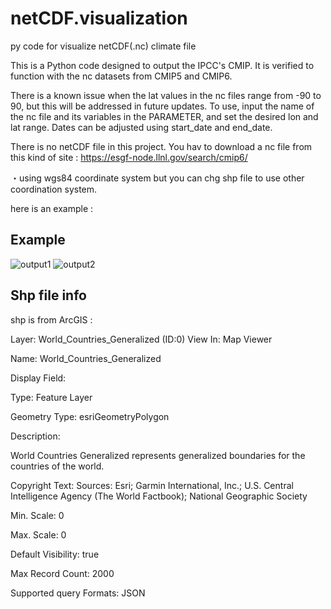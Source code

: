 # netCDF.visualization
py code for visualize netCDF(.nc) climate file


This is a Python code designed to output the IPCC's CMIP. It is verified to function
with the nc datasets from CMIP5 and CMIP6. 

There is a known issue when the lat values in the nc files range from -90 to 90, but this will be addressed in future updates.
To use, input the name of the nc file and its variables in the PARAMETER, and set the desired lon and lat range. Dates can be adjusted using start_date and end_date.


There is no netCDF file in this project. You hav to download a nc file from this kind of site : https://esgf-node.llnl.gov/search/cmip6/

・using wgs84 coordinate system but you can chg shp file to use other coordination system.

here is an example : 

## Example 

![output1](https://github.com/refiaa/netCDF.visualization/assets/112306763/0950bb13-9d5d-4003-bfa2-5562b1f69afd)
![output2](https://github.com/refiaa/netCDF.visualization/assets/112306763/785ac5da-91c7-403c-81c8-77a851c8a344)


## Shp file info 

shp is from ArcGIS :

Layer: World_Countries_Generalized (ID:0)
View In:   Map Viewer

Name: World_Countries_Generalized

Display Field:

Type: Feature Layer

Geometry Type: esriGeometryPolygon

Description: <div style="text-align:Left;"><div><div><p><span>World Countries Generalized represents generalized boundaries for the countries of the world.</span></p></div></div></div>

Copyright Text: Sources: Esri; Garmin International, Inc.; U.S. Central Intelligence Agency (The World Factbook); National Geographic Society

Min. Scale: 0

Max. Scale: 0

Default Visibility: true

Max Record Count: 2000

Supported query Formats: JSON
